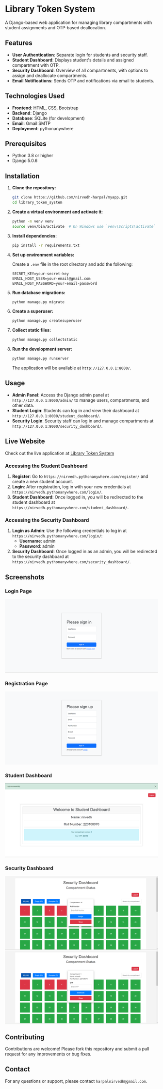 # Library Token System

A Django-based web application for managing library compartments with student assignments and OTP-based deallocation.

## Features

- **User Authentication**: Separate login for students and security staff.
- **Student Dashboard**: Displays student's details and assigned compartment with OTP.
- **Security Dashboard**: Overview of all compartments, with options to assign and deallocate compartments.
- **Email Notifications**: Sends OTP and notifications via email to students.

## Technologies Used

- **Frontend**: HTML, CSS, Bootstrap
- **Backend**: Django
- **Database**: SQLite (for development)
- **Email**: Gmail SMTP
- **Deployment**: pythonanywhere

## Prerequisites

- Python 3.8 or higher
- Django 5.0.6

## Installation

1. **Clone the repository:**

    ```sh
    git clone https://github.com/nirvedh-harpal/myapp.git
    cd library_token_system
    ```

2. **Create a virtual environment and activate it:**

    ```sh
    python -m venv venv
    source venv/bin/activate  # On Windows use `venv\Scripts\activate`
    ```

3. **Install dependencies:**

    ```sh
    pip install -r requirements.txt
    ```

4. **Set up environment variables:**

    Create a `.env` file in the root directory and add the following:

    ```env
    SECRET_KEY=your-secret-key
    EMAIL_HOST_USER=your-email@gmail.com
    EMAIL_HOST_PASSWORD=your-email-password
    ```

5. **Run database migrations:**

    ```sh
    python manage.py migrate
    ```

6. **Create a superuser:**

    ```sh
    python manage.py createsuperuser
    ```

7. **Collect static files:**

    ```sh
    python manage.py collectstatic
    ```

8. **Run the development server:**

    ```sh
    python manage.py runserver
    ```

    The application will be available at `http://127.0.0.1:8000/`.

## Usage

- **Admin Panel**: Access the Django admin panel at `http://127.0.0.1:8000/admin/` to manage users, compartments, and other data.
- **Student Login**: Students can log in and view their dashboard at `http://127.0.0.1:8000/student_dashboard/`.
- **Security Login**: Security staff can log in and manage compartments at `http://127.0.0.1:8000/security_dashboard/`.

## Live Website

Check out the live application at [Library Token System](https://nirvedh.pythonanywhere.com/login/)

### Accessing the Student Dashboard

1. **Register**: Go to `https://nirvedh.pythonanywhere.com/register/` and create a new student account.
2. **Login**: After registration, log in with your new credentials at `https://nirvedh.pythonanywhere.com/login/`.
3. **Student Dashboard**: Once logged in, you will be redirected to the student dashboard at `https://nirvedh.pythonanywhere.com/student_dashboard/`.

### Accessing the Security Dashboard

1. **Login as Admin**: Use the following credentials to log in at `https://nirvedh.pythonanywhere.com/login/`:
   - **Username**: admin
   - **Password**: admin
2. **Security Dashboard**: Once logged in as an admin, you will be redirected to the security dashboard at `https://nirvedh.pythonanywhere.com/security_dashboard/`.

## Screenshots

### Login Page
![Login Page](images/login.png)

### Registration Page
![Registration Page](images/register.png)

### Student Dashboard
![Student Dashboard](images/student_dashboard.png)

### Security Dashboard
![Assign_Compartment](images/assign_compartment.png)
![Deallocate_Compartment](images/deallocate_compartment.png)

## Contributing

Contributions are welcome! Please fork this repository and submit a pull request for any improvements or bug fixes.

## Contact

For any questions or support, please contact `harpalnirvedh@gmail.com`.



